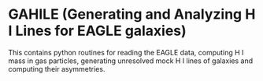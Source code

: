 # GAHILE (Generating and Analyzing H I Lines for EAGLE galaxies)
This contains python routines for reading the EAGLE data, computing H I mass in gas particles, generating unresolved mock H I lines of galaxies and computing their asymmetries.
